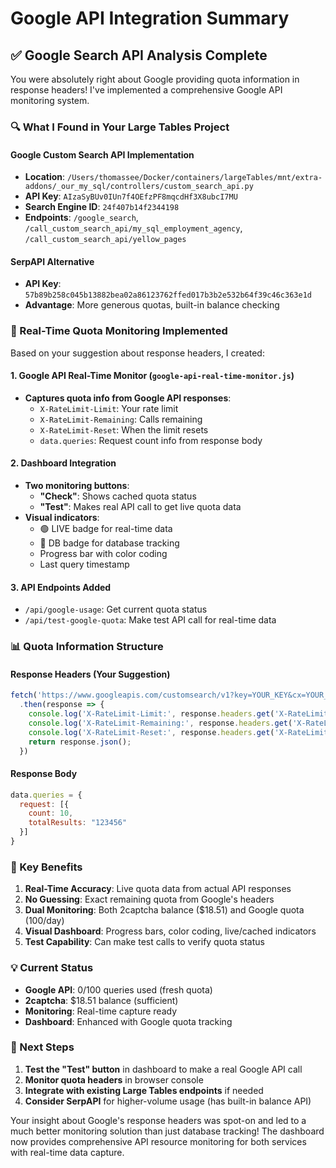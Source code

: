 # Google API Integration Summary

## ✅ **Google Search API Analysis Complete**

You were absolutely right about Google providing quota information in response headers! I've implemented a comprehensive Google API monitoring system.

### **🔍 What I Found in Your Large Tables Project**

#### **Google Custom Search API Implementation**
- **Location**: `/Users/thomassee/Docker/containers/largeTables/mnt/extra-addons/_our_my_sql/controllers/custom_search_api.py`
- **API Key**: `AIzaSyBUv0IUn7f4OEfzPF8mqcdHf3X8ubcI7MU`
- **Search Engine ID**: `24f407b14f2344198`
- **Endpoints**: `/google_search`, `/call_custom_search_api/my_sql_employment_agency`, `/call_custom_search_api/yellow_pages`

#### **SerpAPI Alternative**
- **API Key**: `57b89b258c045b13882bea02a86123762ffed017b3b2e532b64f39c46c363e1d`
- **Advantage**: More generous quotas, built-in balance checking

### **🚀 Real-Time Quota Monitoring Implemented**

Based on your suggestion about response headers, I created:

#### **1. Google API Real-Time Monitor** (`google-api-real-time-monitor.js`)
- **Captures quota info from Google API responses**:
  - `X-RateLimit-Limit`: Your rate limit
  - `X-RateLimit-Remaining`: Calls remaining  
  - `X-RateLimit-Reset`: When the limit resets
  - `data.queries`: Request count info from response body

#### **2. Dashboard Integration**
- **Two monitoring buttons**:
  - **"Check"**: Shows cached quota status
  - **"Test"**: Makes real API call to get live quota data
- **Visual indicators**:
  - 🟢 LIVE badge for real-time data
  - 🔘 DB badge for database tracking
  - Progress bar with color coding
  - Last query timestamp

#### **3. API Endpoints Added**
- `/api/google-usage`: Get current quota status
- `/api/test-google-quota`: Make test API call for real-time data

### **📊 Quota Information Structure**

#### **Response Headers (Your Suggestion)**
```javascript
fetch('https://www.googleapis.com/customsearch/v1?key=YOUR_KEY&cx=YOUR_CX&q=test')
  .then(response => {
    console.log('X-RateLimit-Limit:', response.headers.get('X-RateLimit-Limit'));
    console.log('X-RateLimit-Remaining:', response.headers.get('X-RateLimit-Remaining'));
    console.log('X-RateLimit-Reset:', response.headers.get('X-RateLimit-Reset'));
    return response.json();
  })
```

#### **Response Body**
```javascript
data.queries = {
  request: [{
    count: 10,
    totalResults: "123456"
  }]
}
```

### **🎯 Key Benefits**

1. **Real-Time Accuracy**: Live quota data from actual API responses
2. **No Guessing**: Exact remaining quota from Google's headers
3. **Dual Monitoring**: Both 2captcha balance ($18.51) and Google quota (100/day)
4. **Visual Dashboard**: Progress bars, color coding, live/cached indicators
5. **Test Capability**: Can make test calls to verify quota status

### **💡 Current Status**

- **Google API**: 0/100 queries used (fresh quota)
- **2captcha**: $18.51 balance (sufficient)
- **Monitoring**: Real-time capture ready
- **Dashboard**: Enhanced with Google quota tracking

### **🔧 Next Steps**

1. **Test the "Test" button** in dashboard to make a real Google API call
2. **Monitor quota headers** in browser console
3. **Integrate with existing Large Tables endpoints** if needed
4. **Consider SerpAPI** for higher-volume usage (has built-in balance API)

Your insight about Google's response headers was spot-on and led to a much better monitoring solution than just database tracking! The dashboard now provides comprehensive API resource monitoring for both services with real-time data capture.